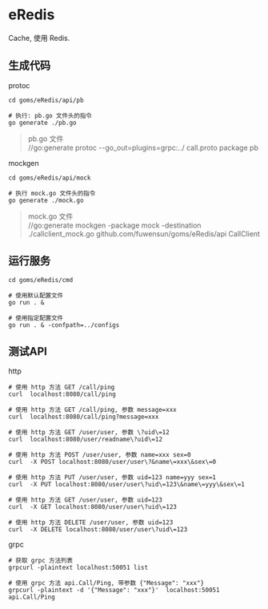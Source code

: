 
# eRedis

Cache, 使用 Redis.


## 生成代码

protoc
```
cd goms/eRedis/api/pb

# 执行: pb.go 文件头的指令
go generate ./pb.go 
```
>pb.go 文件   
//go:generate protoc --go_out=plugins=grpc:../ call.proto
package pb


mockgen
```
cd goms/eRedis/api/mock

# 执行 mock.go 文件头的指令 
go generate ./mock.go
```
>mock.go 文件  
//go:generate mockgen  -package mock -destination ./callclient_mock.go  github.com/fuwensun/goms/eRedis/api CallClient


## 运行服务
```
cd goms/eRedis/cmd

# 使用默认配置文件
go run . &  

# 使用指定配置文件
go run . & -confpath=../configs  
```

## 测试API

http
```
# 使用 http 方法 GET /call/ping
curl  localhost:8080/call/ping

# 使用 http 方法 GET /call/ping, 参数 message=xxx
curl  localhost:8080/call/ping?message=xxx

# 使用 http 方法 GET /user/user, 参数 \?uid\=12
curl  localhost:8080/user/readname\?uid\=12

# 使用 http 方法 POST /user/user, 参数 name=xxx sex=0
curl  -X POST localhost:8080/user/user\?&name\=xxx\&sex\=0

# 使用 http 方法 PUT /user/user, 参数 uid=123 name=yyy sex=1
curl  -X PUT localhost:8080/user/user\?uid\=123\&name\=yyy\&sex\=1

# 使用 http 方法 GET /user/user, 参数 uid=123
curl  -X GET localhost:8080/user/user\?uid\=123

# 使用 http 方法 DELETE /user/user, 参数 uid=123
curl  -X DELETE localhost:8080/user/user\?uid\=123
```

grpc
```
# 获取 grpc 方法列表
grpcurl -plaintext localhost:50051 list

# 使用 grpc 方法 api.Call/Ping, 带参数 {"Message": "xxx"}
grpcurl -plaintext -d '{"Message": "xxx"}'  localhost:50051 api.Call/Ping 

```